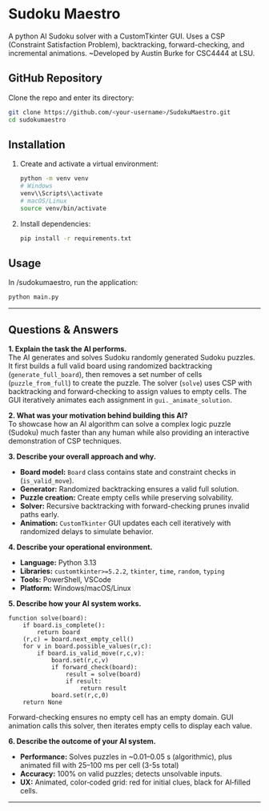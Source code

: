 # Sudoku Maestro

A python AI Sudoku solver with a CustomTkinter GUI. Uses a CSP (Constraint Satisfaction Problem), backtracking, forward-checking, and incremental animations. ~Developed by Austin Burke for CSC4444 at LSU.

## GitHub Repository

Clone the repo and enter its directory:
```bash
git clone https://github.com/<your-username>/SudokuMaestro.git
cd sudokumaestro
```

## Installation

1. Create and activate a virtual environment:
   ```bash
   python -m venv venv
   # Windows
   venv\\Scripts\\activate
   # macOS/Linux
   source venv/bin/activate
   ```
2. Install dependencies:
   ```bash
   pip install -r requirements.txt
   ```

## Usage

In /sudokumaestro, run the application:
```bash
python main.py
```

---

## Questions & Answers

**1. Explain the task the AI performs.**  
The AI generates and solves Sudoku randomly generated Sudoku puzzles. It first builds a full valid board using randomized backtracking (`generate_full_board`), then removes a set number of cells (`puzzle_from_full`) to create the puzzle. The solver (`solve`) uses CSP with backtracking and forward‑checking to assign values to empty cells. The GUI iteratively animates each assignment in `gui._animate_solution`.

**2. What was your motivation behind building this AI?**  
To showcase how an AI algorithm can solve a complex logic puzzle (Sudoku) much faster than any human while also providing an interactive demonstration of CSP techniques.

**3. Describe your overall approach and why.**  
- **Board model:** `Board` class contains state and constraint checks in (`is_valid_move`).  
- **Generator:** Randomized backtracking ensures a valid full solution.  
- **Puzzle creation:** Create empty cells while preserving solvability.  
- **Solver:** Recursive backtracking with forward-checking prunes invalid paths early.  
- **Animation:** `CustomTkinter` GUI updates each cell iteratively with randomized delays to simulate behavior.

**4. Describe your operational environment.**  
- **Language:** Python 3.13  
- **Libraries:** `customtkinter>=5.2.2`, `tkinter`, `time`, `random`, `typing`  
- **Tools:** PowerShell, VSCode  
- **Platform:** Windows/macOS/Linux

**5. Describe how your AI system works.**  
```
function solve(board):
    if board.is_complete():
        return board
    (r,c) = board.next_empty_cell()
    for v in board.possible_values(r,c):
        if board.is_valid_move(r,c,v):
            board.set(r,c,v)
            if forward_check(board):
                result = solve(board)
                if result:
                    return result
            board.set(r,c,0)
    return None
```
Forward-checking ensures no empty cell has an empty domain. GUI animation calls this solver, then iterates empty cells to display each value.

**6. Describe the outcome of your AI system.**  
- **Performance:** Solves puzzles in ~0.01–0.05 s (algorithmic), plus animated fill with 25–100 ms per cell (3-5s total)
- **Accuracy:** 100% on valid puzzles; detects unsolvable inputs.  
- **UX:** Animated, color‑coded grid: red for initial clues, black for AI‑filled cells.  

---
